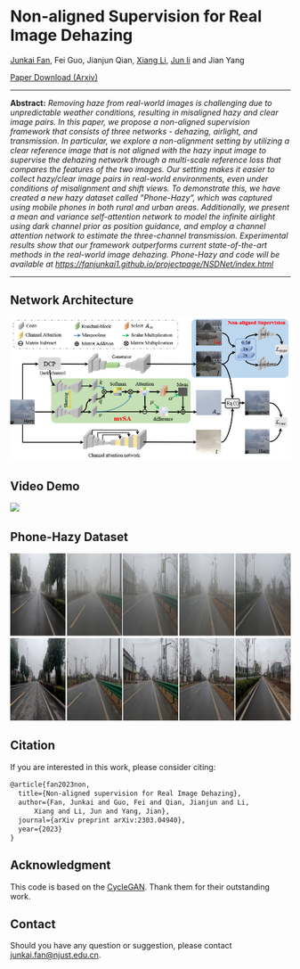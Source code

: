 # Non-aligned Supervision for Real Image Dehazing

[Junkai Fan](https://fanjunkai1.github.io/), Fei Guo, Jianjun Qian, [Xiang Li](http://implus.github.io/), [Jun li](https://sites.google.com/view/junlineu/) and Jian Yang

[Paper Download (Arxiv)](https://arxiv.org/pdf/2303.04940.pdf) 

<hr />

**Abstract:** *Removing haze from real-world images is challenging due to unpredictable weather conditions, resulting in misaligned hazy and clear image pairs. In this paper, we propose a non-aligned supervision framework that consists of three networks - dehazing, airlight, and transmission. In particular, we explore a non-alignment setting by utilizing a clear reference image that is not aligned with the hazy input image to supervise the dehazing network through a multi-scale reference loss that compares the features of the two images. Our setting makes it easier to collect hazy/clear image pairs in real-world environments, even under conditions of misalignment and shift views. To demonstrate this, we have created a new hazy dataset called ”Phone-Hazy”, which was captured using mobile phones in both rural and urban areas. Additionally, we present a mean and variance self-attention network to model the infinite airlight using dark channel prior as position guidance, and employ a channel attention network to estimate the three-channel transmission. Experimental results show that our framework outperforms current state-of-the-art methods in the real-world image dehazing. Phone-Hazy and code will be available at  https://fanjunkai1.github.io/projectpage/NSDNet/index.html*
<hr />

## Network Architecture

<img src = "figs/framework.png">

## Video Demo

<img src = "figs/demo.gif">

## Phone-Hazy Dataset

<img src = "figs/phone-hazy.png" width='970' height='300'>

## Citation
If you are interested in this work, please consider citing:

    @article{fan2023non,
      title={Non-aligned supervision for Real Image Dehazing},
      author={Fan, Junkai and Guo, Fei and Qian, Jianjun and Li, 
          Xiang and Li, Jun and Yang, Jian},
      journal={arXiv preprint arXiv:2303.04940},
      year={2023}
    }

## Acknowledgment
This code is based on the [CycleGAN](https://github.com/junyanz/pytorch-CycleGAN-and-pix2pix). Thank them for their outstanding work.

## Contact
Should you have any question or suggestion, please contact junkai.fan@njust.edu.cn.
